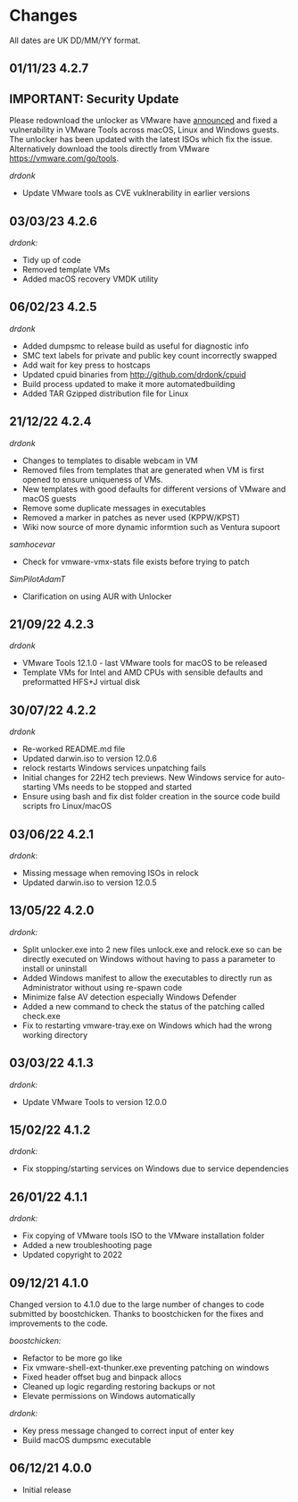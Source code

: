 # Changes

All dates are UK DD/MM/YY format.

## 01/11/23 4.2.7
## IMPORTANT: Security Update
Please redownload the unlocker as VMware have
[announced](https://www.vmware.com/security/advisories/VMSA-2023-0024.html) and fixed a vulnerability in
VMware Tools across macOS, Linux and Windows guests. The unlocker has been updated with the latest ISOs which fix the
issue. Alternatively download the tools directly from VMware https://vmware.com/go/tools.

_drdonk_
* Update VMware tools as CVE vuklnerability in earlier versions

## 03/03/23 4.2.6

_drdonk:_
* Tidy up of code
* Removed template VMs
* Added macOS recovery VMDK utility

## 06/02/23 4.2.5
_drdonk_
* Added dumpsmc to release build as useful for diagnostic info
* SMC text labels for private and public key count incorrectly swapped
* Add wait for key press to hostcaps
* Updated cpuid binaries from http://github.com/drdonk/cpuid
* Build process updated to make it more automatedbuilding
* Added TAR Gzipped distribution file for Linux 

## 21/12/22 4.2.4
_drdonk_
* Changes to templates to disable webcam in VM
* Removed files from templates that are generated when VM is first opened to ensure uniqueness of VMs.
* New templates with good defaults for different versions of VMware and macOS guests
* Remove some duplicate messages in executables
* Removed a marker in patches as never used (KPPW/KPST)
* Wiki now source of more dynamic informtion such as Ventura supoort

_samhocevar_
* Check for vmware-vmx-stats file exists before trying to patch

_SimPilotAdamT_
* Clarification on using AUR with Unlocker

## 21/09/22 4.2.3
_drdonk_
* VMware Tools 12.1.0 - last VMware tools for macOS to be released
* Template VMs for Intel and AMD CPUs with sensible defaults and preformatted HFS+J virtual disk

## 30/07/22 4.2.2
_drdonk_
* Re-worked README.md file
* Updated darwin.iso to version 12.0.6
* relock restarts Windows services unpatching fails
* Initial changes for 22H2 tech previews. New Windows service for auto-starting VMs needs to be stopped and started
* Ensure using bash and fix dist folder creation in the source code build scripts fro Linux/macOS

## 03/06/22 4.2.1
_drdonk_:
* Missing message when removing ISOs in relock
* Updated darwin.iso to version 12.0.5

## 13/05/22 4.2.0
_drdonk:_
* Split unlocker.exe into 2 new files unlock.exe and relock.exe so can be directly executed on Windows without 
having to pass a parameter to install or uninstall
* Added Windows manifest to allow the executables to directly run as Administrator without using re-spawn code 
* Minimize false AV detection especially Windows Defender
* Added a new command to check the status of the patching called check.exe
* Fix to restarting vmware-tray.exe on Windows which had the wrong working directory

## 03/03/22 4.1.3
_drdonk:_
* Update VMware Tools to version 12.0.0

## 15/02/22 4.1.2

_drdonk:_
* Fix stopping/starting services on Windows due to service dependencies

## 26/01/22 4.1.1

_drdonk:_
* Fix copying of VMware tools ISO to the VMware installation folder
* Added a new troubleshooting page
* Updated copyright to 2022

## 09/12/21 4.1.0

Changed version to 4.1.0 due to the large number of changes to code submitted by boostchicken. 
Thanks to boostchicken for the fixes and improvements to the code.

_boostchicken:_
* Refactor to be more go like
* Fix vmware-shell-ext-thunker.exe preventing patching on windows
* Fixed header offset bug and binpack allocs
* Cleaned up logic regarding restoring backups or not
* Elevate permissions on Windows automatically

_drdonk:_
* Key press message changed to correct input of enter key
* Build macOS dumpsmc executable

## 06/12/21 4.0.0
* Initial release
